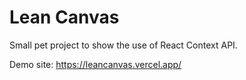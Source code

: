 # Lean Canvas

Small pet project to show the use of React Context API.

Demo site: https://leancanvas.vercel.app/


